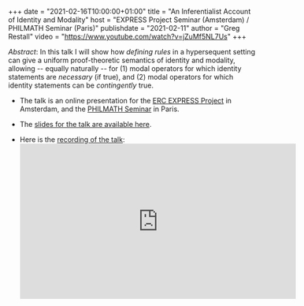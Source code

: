 +++
date = "2021-02-16T10:00:00+01:00"
title = "An Inferentialist Account of Identity and Modality"
host = "EXPRESS Project Seminar (Amsterdam) / PHILMATH Seminar (Paris)"
publishdate = "2021-02-11"
author = "Greg Restall"
video = "https://www.youtube.com/watch?v=jZuMf5NL7Us"
+++

*Abstract*: In this talk I will show how *defining rules* in a hypersequent setting can give a uniform proof-theoretic semantics of identity and modality, allowing -- equally naturally -- for (1) modal operators for which identity statements are *necessary* (if true), and (2) modal operators for which identity statements can be *contingently* true.


* The talk is an online presentation for the [ERC EXPRESS Project](https://inferentialexpressivism.com/seminar/) in Amsterdam, and the [PHILMATH Seminar](https://www.ihpst.cnrs.fr/en/activites/seminaires/seminaire-philmath-2019-2020-0) in Paris. 

* The [slides for the talk are available here](https://consequently.org/slides/an-inferentialist-account-of-identity-and-modality-express-philmath.pdf).


* Here is the [recording of the talk](https://www.youtube.com/watch?v=jZuMf5NL7Us): <iframe width="560" height="315" src="https://www.youtube-nocookie.com/embed/jZuMf5NL7Us" frameborder="0" allow="accelerometer; autoplay; clipboard-write; encrypted-media; gyroscope; picture-in-picture" allowfullscreen></iframe>
